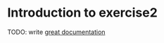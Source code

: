 # Introduction to exercise2

TODO: write [great documentation](http://jacobian.org/writing/what-to-write/)
